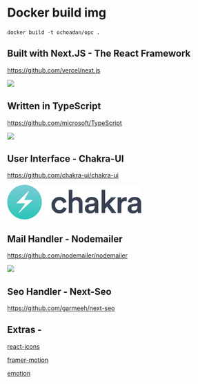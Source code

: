 # Docker build img

`docker build -t ochoadan/opc .`

## Built with Next.JS - The React Framework

https://github.com/vercel/next.js

<a href="https://github.com/vercel/next.js">
<img src="https://assets.vercel.com/image/upload/v1607554385/repositories/next-js/next-logo.png" height="80">
</a>

## Written in TypeScript

https://github.com/microsoft/TypeScript

<a href="https://github.com/microsoft/TypeScript">
<img src="https://external-content.duckduckgo.com/iu/?u=https%3A%2F%2Ftkssharma.com%2Fstatic%2Fe265c0549199861ccf1736cb37001aac%2F79a80%2Ftypescript.png&f=1&nofb=1" width="80" />
</a>

## User Interface - Chakra-UI

https://github.com/chakra-ui/chakra-ui

<a href="https://github.com/chakra-ui/chakra-ui">
<img src="https://raw.githubusercontent.com/chakra-ui/chakra-ui/main/media/logo-colored@2x.png?raw=true" height="80"/>
</a>

## Mail Handler - Nodemailer

https://github.com/nodemailer/nodemailer

<a href="https://github.com/nodemailer/nodemailer">
<img src="https://nodemailer.com/nm_logo_200x136.png" height="80"/>
</a>

## Seo Handler - Next-Seo

https://github.com/garmeeh/next-seo

## Extras -

<a href="https://github.com/react-icons/react-icons">react-icons</a>

<a href="https://github.com/framer/motion">framer-motion</a>

<a href="https://github.com/emotion-js/emotion">emotion</a>
